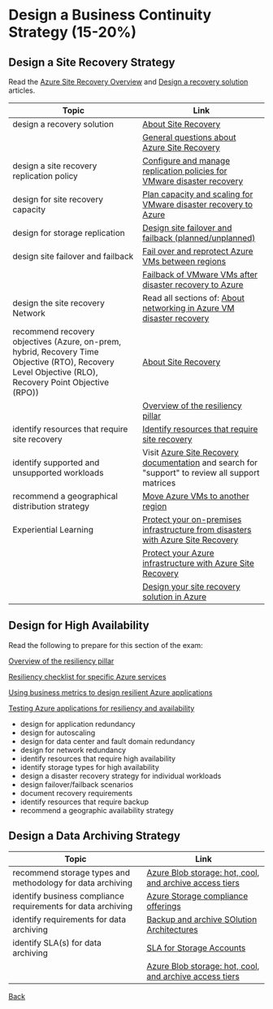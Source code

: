 # Design a Business Continuity Strategy (15-20%)

## Design a Site Recovery Strategy

Read the [Azure Site Recovery Overview](https://docs.microsoft.com/en-us/azure/site-recovery/site-recovery-overview) and [Design a recovery solution](https://docs.microsoft.com/en-us/azure/architecture/resiliency/disaster-recovery-azure-applications) articles.

| Topic | Link |
| - | - |
|design a recovery solution|[About Site Recovery](https://docs.microsoft.com/en-us/azure/site-recovery/site-recovery-overview)|
| |[General questions about Azure Site Recovery](https://docs.microsoft.com/en-us/azure/site-recovery/site-recovery-faq)
| design a site recovery replication policy|[Configure and manage replication policies for VMware disaster recovery](https://docs.microsoft.com/en-us/azure/site-recovery/vmware-azure-set-up-replication)|
| design for site recovery capacity|[Plan capacity and scaling for VMware disaster recovery to Azure](https://docs.microsoft.com/en-us/azure/site-recovery/site-recovery-plan-capacity-vmware)|
| design for storage replication|[Design site failover and failback (planned/unplanned)](https://docs.microsoft.com/en-us/azure/site-recovery/site-recovery-create-recovery-plans)|
|design site failover and failback|[Fail over and reprotect Azure VMs between regions](https://docs.microsoft.com/en-us/azure/site-recovery/azure-to-azure-tutorial-failover-failback)|
| |[Failback of VMware VMs after disaster recovery to Azure](https://docs.microsoft.com/en-us/azure/site-recovery/concepts-types-of-failback)|
|design the site recovery Network|Read all sections of: [About networking in Azure VM disaster recovery](https://docs.microsoft.com/en-us/azure/site-recovery/azure-to-azure-about-networking)|
|recommend recovery objectives (Azure, on-prem, hybrid, Recovery Time Objective (RTO), Recovery Level Objective (RLO), Recovery Point Objective (RPO))| [About Site Recovery](https://docs.microsoft.com/en-us/azure/site-recovery/site-recovery-overview)|
| |[Overview of the resiliency pillar](https://docs.microsoft.com/en-us/azure/architecture/resiliency/)|
|identify resources that require site recovery|[Identify resources that require site recovery](https://docs.microsoft.com/en-us/azure/sql-data-warehouse/sql-data-warehouse-overview-what-is)|
|identify supported and unsupported workloads|Visit [Azure Site Recovery documentation](https://docs.microsoft.com/en-us/azure/site-recovery/) and search for "support" to review all support matrices
|recommend a geographical distribution strategy|[Move Azure VMs to another region](https://docs.microsoft.com/en-us/azure/site-recovery/azure-to-azure-tutorial-migrate)|
|Experiential Learning|[Protect your on-premises infrastructure from disasters with Azure Site Recovery](https://docs.microsoft.com/en-us/learn/modules/protect-on-premises-infrastructure-with-azure-site-recovery/)|
| |[Protect your Azure infrastructure with Azure Site Recovery](https://docs.microsoft.com/en-us/learn/modules/protect-infrastructure-with-site-recovery/)|
| |[Design your site recovery solution in Azure](https://docs.microsoft.com/en-us/learn/modules/design-your-site-recovery-solution-in-azure/)

## Design for High Availability

Read the following to prepare for this section of the exam:

[Overview of the resiliency pillar](https://docs.microsoft.com/en-us/azure/architecture/checklist/resiliency)

[Resiliency checklist for specific Azure services](https://docs.microsoft.com/en-us/azure/architecture/checklist/resiliency-per-service)

[Using business metrics to design resilient Azure applications](https://docs.microsoft.com/en-us/azure/architecture/framework/resiliency/business-metrics)

[Testing Azure applications for resiliency and availability](https://docs.microsoft.com/en-us/azure/architecture/framework/resiliency/testing)

* design for application redundancy
* design for autoscaling
* design for data center and fault domain redundancy
* design for network redundancy
* identify resources that require high availability
* identify storage types for high availability
* design a disaster recovery strategy for individual workloads
* design failover/failback scenarios
* document recovery requirements
* identify resources that require backup
* recommend a geographic availability strategy

## Design a Data Archiving Strategy

| Topic | Link |
| - | - |
|recommend storage types and methodology for data archiving|[Azure Blob storage: hot, cool, and archive access tiers](https://docs.microsoft.com/en-us/azure/storage/blobs/storage-blob-storage-tiers)|
|identify business compliance requirements for data archiving|[Azure Storage compliance offerings](https://docs.microsoft.com/en-us/azure/storage/common/storage-compliance-offerings)|
|identify requirements for data archiving|[Backup and archive SOlution Architectures](https://azure.microsoft.com/en-us/solutions/backup-archive/#references)|
|identify SLA(s) for data archiving|[SLA for Storage Accounts](https://azure.microsoft.com/en-us/support/legal/sla/storage/v1_2/)|
| |[Azure Blob storage: hot, cool, and archive access tiers](https://docs.microsoft.com/en-us/azure/storage/blobs/storage-blob-storage-tiers?tabs=azure-portal)|

[Back](index.md)
